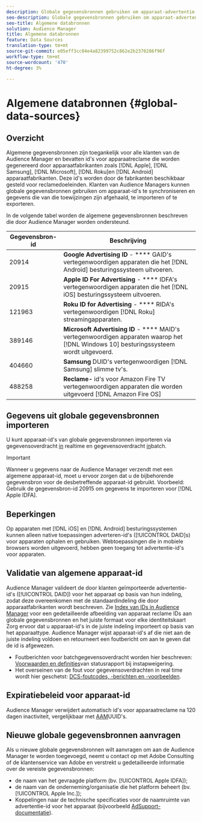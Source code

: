 ```yaml
---
description: Globale gegevensbronnen gebruiken om apparaat-advertentie-id's te importeren.
seo-description: Globale gegevensbronnen gebruiken om apparaat-advertentie-id's te importeren.
seo-title: Algemene databronnen
solution: Audience Manager
title: Algemene databronnen
feature: Data Sources
translation-type: tm+mt
source-git-commit: e05eff3cc04e4a82399752c862e2b2370286f96f
workflow-type: tm+mt
source-wordcount: '470'
ht-degree: 3%

---
```



# Algemene databronnen {#global-data-sources}

## Overzicht

Algemene gegevensbronnen zijn toegankelijk voor alle klanten van de Audience Manager en bevatten id&#39;s voor apparaatreclame die worden gegenereerd door apparaatfabrikanten zoals [!DNL Apple], [!DNL Samsung], [!DNL Microsoft], [!DNL Roku]en [!DNL Android] apparaatfabrikanten. Deze id&#39;s worden door de fabrikanten beschikbaar gesteld voor reclamedoeleinden. Klanten van Audience Managers kunnen globale gegevensbronnen gebruiken om apparaat-id&#39;s te synchroniseren en gegevens die van die toewijzingen zijn afgehaald, te importeren of te exporteren.

In de volgende tabel worden de algemene gegevensbronnen beschreven die door Audience Manager worden ondersteund.

| Gegevensbron-id | Beschrijving |
|---|---|
| 20914 | **Google Advertising ID** - **** GAID&#39;s vertegenwoordigen apparaten die het [!DNL Android] besturingssysteem uitvoeren. |
| 20915 | **Apple ID For Advertising** - **** IDFA&#39;s vertegenwoordigen apparaten die het [!DNL iOS] besturingssysteem uitvoeren. |
| 121963 | **Roku ID for Advertising** - **** RIDA&#39;s vertegenwoordigen [!DNL Roku] streamingapparaten. |
| 389146 | **Microsoft Advertising ID** - **** MAID&#39;s vertegenwoordigen apparaten waarop het [!DNL Windows 10] besturingssysteem wordt uitgevoerd. |
| 404660 | **Samsung** DUID&#39;s vertegenwoordigen [!DNL Samsung] slimme tv&#39;s. |
| 488258 | **Reclame-** id&#39;s voor Amazon Fire TV vertegenwoordigen apparaten die worden uitgevoerd [!DNL Amazon Fire OS] |

## Gegevens uit globale gegevensbronnen importeren

U kunt apparaat-id&#39;s van globale gegevensbronnen importeren via gegevensoverdracht [in](../integration/sending-audience-data/real-time-data-integration/real-time-data-transfer.md) realtime en gegevensoverdracht [in](../integration/sending-audience-data/batch-data-transfer-explained/batch-data-transfer-explained.md)batch.

>[!IMPORTANT]
>
>Wanneer u gegevens naar de Audience Manager verzendt met een algemene apparaat-id, moet u ervoor zorgen dat u de bijbehorende gegevensbron voor de desbetreffende apparaat-id gebruikt. Voorbeeld: Gebruik de gegevensbron-id 20915 om gegevens te importeren voor [!DNL Apple IDFA].

## Beperkingen

Op apparaten met [!DNL iOS] en [!DNL Android] besturingssystemen kunnen alleen native toepassingen adverteren-id&#39;s ([!UICONTROL DAID]s) voor apparaten ophalen en gebruiken. Webtoepassingen die in mobiele browsers worden uitgevoerd, hebben geen toegang tot advertentie-id&#39;s voor apparaten.

## Validatie van algemene apparaat-id

Audience Manager valideert de door klanten geïmporteerde advertentie-id&#39;s ([!UICONTROL DAID]) voor het apparaat op basis van hun indeling, zodat deze overeenkomen met de standaardindeling die door apparaatfabrikanten wordt beschreven. Zie [Index van IDs in Audience Manager](../reference/ids-in-aam.md) voor een gedetailleerde afbeelding van apparaat reclame IDs aan globale gegevensbronnen en het juiste formaat voor elke identiteitskaart Zorg ervoor dat u apparaat-id&#39;s in de juiste indeling importeert op basis van het apparaattype. Audience Manager wijst apparaat-id&#39;s af die niet aan de juiste indeling voldoen en retourneert een foutbericht om aan te geven dat de id is afgewezen.

* Foutberichten voor batchgegevensoverdracht worden hier beschreven: [Voorwaarden en definities](../reporting/onboarding-status-report.md#report-terms-conditions)van statusrapport bij instapweigering.
* Het overseinen van de fout voor gegevensoverdrachten in real time wordt hier geschetst: [DCS-foutcodes, -berichten en -voorbeelden](../api/dcs-intro/dcs-api-reference/dcs-error-codes.md).

## Expiratiebeleid voor apparaat-id

Audience Manager verwijdert automatisch id&#39;s voor apparaatreclame na 120 dagen inactiviteit, vergelijkbaar met [AAM](../faq/faq-privacy.md)UUID&#39;s.

## Nieuwe globale gegevensbronnen aanvragen

Als u nieuwe globale gegevensbronnen wilt aanvragen om aan de Audience Manager te worden toegevoegd, neemt u contact op met Adobe Consulting of de klantenservice van Adobe en verstrekt u gedetailleerde informatie over de vereiste gegevensbronnen:

* de naam van het gevraagde platform (bv. [!UICONTROL Apple IDFA]);
* de naam van de onderneming/organisatie die het platform beheert (bv. [!UICONTROL Apple Inc.]);
* Koppelingen naar de technische specificaties voor de naamruimte van advertentie-id voor het apparaat (bijvoorbeeld [AdSupport-documentatie](https://developer.apple.com/documentation/adsupport)).